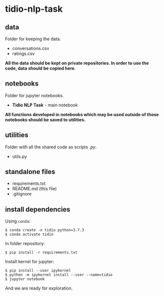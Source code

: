 # tidio-nlp-task

## data
Folder for keeping the data.
- conversations.csv 
-  ratings.csv

<b> All the data should be kept on private repositories. In order to use the code, data should be copied here. </b>

## notebooks
Folder for jupyter notebooks.
- **Tidio NLP Task** - main notebook

<b> All functions developed in notebooks which may be used outside of those notebooks 
should be saved to utilities.</b>

## utilities
Folder with all the shared code as scripts <i>.py</i>.
- utils.py

## standalone files

- requirements.txt
- README.md (this file)
- .gitignore


## install dependencies

Using ``conda``:
```shell
$ conda create -n tidio python=3.7.3
$ conda activate tidio
```

In folder repository:
```shell
$ pip install -r requirements.txt
```
Install kernel for jupyter:
```shell
$ pip install --user ipykernel
$ python -m ipykernel install --user --name=tidio
$ jupyter notebook
```
And we are ready for exploration.
